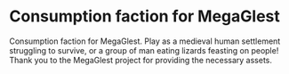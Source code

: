 # Consumption faction for MegaGlest

Consumption faction for MegaGlest. Play as a medieval human settlement struggling to survive, or a group of man eating lizards feasting on people! Thank you to the MegaGlest project for providing the necessary assets.
